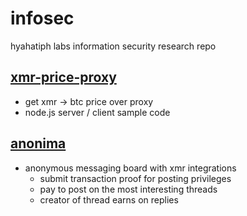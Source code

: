 # infosec
hyahatiph labs information security research repo

## [xmr-price-proxy](https://github.com/hyahatiph-labs/infosec/tree/main/xmr-price-proxy)
* get xmr -> btc price over proxy
* node.js server / client sample code

## [anonima](https://github.com/hyahatiph-labs/infosec/tree/main/anonima)
* anonymous messaging board with xmr integrations
  - submit transaction proof for posting privileges
  - pay to post on the most interesting threads
  - creator of thread earns on replies